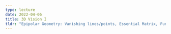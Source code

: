 ```yaml
---
type: lecture
date: 2022-04-06
title: 3D Vision I
tldr: "Epipolar Geometry: Vanishing lines/points, Essential Matrix, Fundamental Matrix; Stereo System"
---
```


